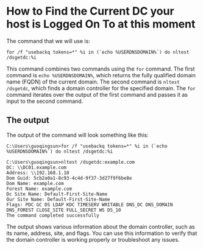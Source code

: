 # How to Find the Current DC your host is Logged On To at this moment

The command that we will use is:

```batch
for /f "usebackq tokens=*" %i in (`echo %USERDNSDOMAIN%`) do nltest /dsgetdc:%i
```

This command combines two commands using the `for` command. The first command is `echo %USERDNSDOMAIN%`, which returns the fully qualified domain name (FQDN) of the current domain. The second command is `nltest /dsgetdc`, which finds a domain controller for the specified domain. The `for` command iterates over the output of the first command and passes it as input to the second command.

## The output

The output of the command will look something like this:

```batch
C:\Users\guoqingsun>for /f "usebackq tokens=*" %i in (`echo %USERDNSDOMAIN%`) do nltest /dsgetdc:%i

C:\Users\guoqingsun>nltest /dsgetdc:example.com
DC: \\DC01.example.com
Address: \\192.168.1.10
Dom Guid: 5cb2a0a1-8c93-4c4d-9f37-3d27f9f6be8e
Dom Name: example.com
Forest Name: example.com
Dc Site Name: Default-First-Site-Name
Our Site Name: Default-First-Site-Name
Flags: PDC GC DS LDAP KDC TIMESERV WRITABLE DNS_DC DNS_DOMAIN DNS_FOREST CLOSE_SITE FULL_SECRET WS DS_10
The command completed successfully
```

The output shows various information about the domain controller, such as its name, address, site, and flags. You can use this information to verify that the domain controller is working properly or troubleshoot any issues.
